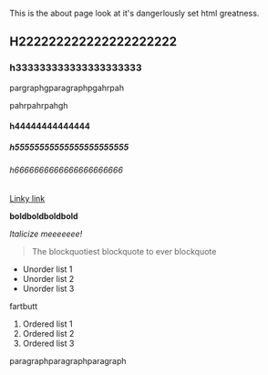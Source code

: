 This is the about page look at it's dangerlously set html greatness.

## H222222222222222222222

### h333333333333333333333

pargraphgparagraphpgahrpah

pahrpahrpahgh

#### h44444444444444

##### h55555555555555555555555

###### h6666666666666666666666

[Linky link](https://example.com)

**boldboldboldbold**

*Italicize meeeeeee!*

> The blockquotiest blockquote to ever blockquote

* Unorder list 1
* Unorder list 2
* Unorder list 3

fartbutt

1. Ordered list 1
2. Ordered list 2
3. Ordered list 3

paragraphparagraphparagraph
